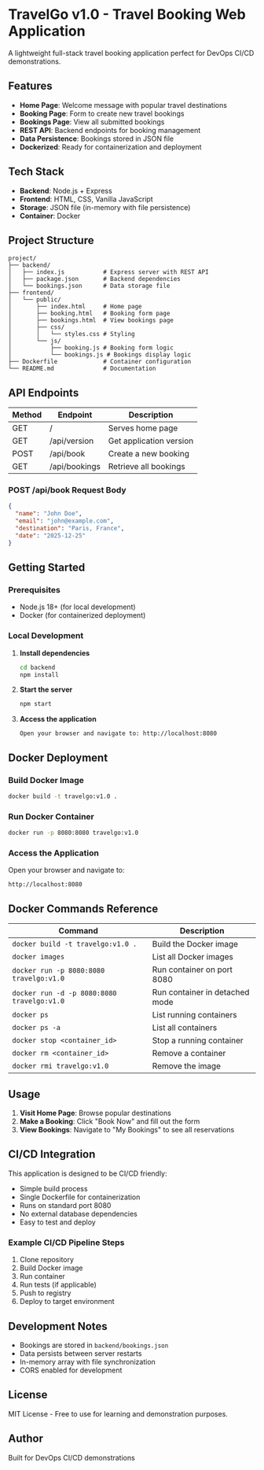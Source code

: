 # TravelGo v1.0 - Travel Booking Web Application

A lightweight full-stack travel booking application perfect for DevOps CI/CD demonstrations.

## Features

- **Home Page**: Welcome message with popular travel destinations
- **Booking Page**: Form to create new travel bookings
- **Bookings Page**: View all submitted bookings
- **REST API**: Backend endpoints for booking management
- **Data Persistence**: Bookings stored in JSON file
- **Dockerized**: Ready for containerization and deployment

## Tech Stack

- **Backend**: Node.js + Express
- **Frontend**: HTML, CSS, Vanilla JavaScript
- **Storage**: JSON file (in-memory with file persistence)
- **Container**: Docker

## Project Structure

```
project/
├── backend/
│   ├── index.js           # Express server with REST API
│   ├── package.json       # Backend dependencies
│   └── bookings.json      # Data storage file
├── frontend/
│   └── public/
│       ├── index.html     # Home page
│       ├── booking.html   # Booking form page
│       ├── bookings.html  # View bookings page
│       ├── css/
│       │   └── styles.css # Styling
│       └── js/
│           ├── booking.js # Booking form logic
│           └── bookings.js # Bookings display logic
├── Dockerfile             # Container configuration
└── README.md              # Documentation
```

## API Endpoints

| Method | Endpoint        | Description                  |
|--------|----------------|------------------------------|
| GET    | /              | Serves home page             |
| GET    | /api/version   | Get application version      |
| POST   | /api/book      | Create a new booking         |
| GET    | /api/bookings  | Retrieve all bookings        |

### POST /api/book Request Body

```json
{
  "name": "John Doe",
  "email": "john@example.com",
  "destination": "Paris, France",
  "date": "2025-12-25"
}
```

## Getting Started

### Prerequisites

- Node.js 18+ (for local development)
- Docker (for containerized deployment)

### Local Development

1. **Install dependencies**
   ```bash
   cd backend
   npm install
   ```

2. **Start the server**
   ```bash
   npm start
   ```

3. **Access the application**
   ```
   Open your browser and navigate to: http://localhost:8080
   ```

## Docker Deployment

### Build Docker Image

```bash
docker build -t travelgo:v1.0 .
```

### Run Docker Container

```bash
docker run -p 8080:8080 travelgo:v1.0
```

### Access the Application

Open your browser and navigate to:
```
http://localhost:8080
```

## Docker Commands Reference

| Command | Description |
|---------|-------------|
| `docker build -t travelgo:v1.0 .` | Build the Docker image |
| `docker images` | List all Docker images |
| `docker run -p 8080:8080 travelgo:v1.0` | Run container on port 8080 |
| `docker run -d -p 8080:8080 travelgo:v1.0` | Run container in detached mode |
| `docker ps` | List running containers |
| `docker ps -a` | List all containers |
| `docker stop <container_id>` | Stop a running container |
| `docker rm <container_id>` | Remove a container |
| `docker rmi travelgo:v1.0` | Remove the image |

## Usage

1. **Visit Home Page**: Browse popular destinations
2. **Make a Booking**: Click "Book Now" and fill out the form
3. **View Bookings**: Navigate to "My Bookings" to see all reservations

## CI/CD Integration

This application is designed to be CI/CD friendly:

- Simple build process
- Single Dockerfile for containerization
- Runs on standard port 8080
- No external database dependencies
- Easy to test and deploy

### Example CI/CD Pipeline Steps

1. Clone repository
2. Build Docker image
3. Run container
4. Run tests (if applicable)
5. Push to registry
6. Deploy to target environment

## Development Notes

- Bookings are stored in `backend/bookings.json`
- Data persists between server restarts
- In-memory array with file synchronization
- CORS enabled for development

## License

MIT License - Free to use for learning and demonstration purposes.

## Author

Built for DevOps CI/CD demonstrations
